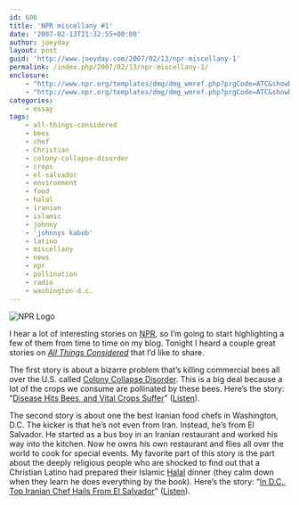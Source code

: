 ```yaml
---
id: 606
title: 'NPR miscellany #1'
date: '2007-02-13T21:32:55+00:00'
author: joeyday
layout: post
guid: 'http://www.joeyday.com/2007/02/13/npr-miscellany-1'
permalink: /index.php/2007/02/13/npr-miscellany-1/
enclosure:
    - "http://www.npr.org/templates/dmg/dmg_wmref.php?prgCode=ATC&showDate=13-Feb-2007&segNum=19&mediaPref=WM&sauid=U511893881171423907156&getUnderwriting=1\n0\naudio/x-ms-wax"
    - "http://www.npr.org/templates/dmg/dmg_wmref.php?prgCode=ATC&showDate=13-Feb-2007&segNum=17&mediaPref=WM&sauid=U511893881171423907156&getUnderwriting=1\n0\naudio/x-ms-wax"
categories:
    - essay
tags:
    - all-things-considered
    - bees
    - chef
    - Christian
    - colony-collapse-disorder
    - crops
    - el-salvador
    - environment
    - food
    - halal
    - iranian
    - islamic
    - johnny
    - 'johnnys kabob'
    - latino
    - miscellany
    - news
    - npr
    - pollination
    - radio
    - washington-d.c.
---
```


![NPR Logo](http://joeyday.com/wp-content/uploads/2007/02/logo_npr_125.gif)

I hear a lot of interesting stories on [NPR](http://www.npr.org), so I’m going to start highlighting a few of them from time to time on my blog. Tonight I heard a couple great stories on <cite>[All Things Considered](http://en.wikipedia.org/wiki/All_Things_Considered)</cite> that I’d like to share.

The first story is about a bizarre problem that’s killing commercial bees all over the U.S. called [Colony Collapse Disorder](http://en.wikipedia.org/wiki/Colony_Collapse_Disorder). This is a big deal because a lot of the crops we consume are pollinated by these bees. Here’s the story: “[Disease Hits Bees, and Vital Crops Suffer](http://www.npr.org/templates/story/story.php?storyId=7388742)” ([Listen](http://www.npr.org/templates/dmg/audioplayer.php?prgCode=ATC&showDate=13-Feb-2007&segNum=17)).

The second story is about one the best Iranian food chefs in Washington, D.C. The kicker is that he’s not even from Iran. Instead, he’s from El Salvador. He started as a bus boy in an Iranian restaurant and worked his way into the kitchen. Now he owns his own restaurant and flies all over the world to cook for special events. My favorite part of this story is the part about the deeply religious people who are shocked to find out that a Christian Latino had prepared their Islamic [Halal](http://en.wikipedia.org/wiki/Halal) dinner (they calm down when they learn he does everything by the book). Here’s the story: “[In D.C., Top Iranian Chef Hails From El Salvador](http://www.npr.org/templates/story/story.php?storyId=7388748)” ([Listen](http://www.npr.org/templates/dmg/audioplayer.php?prgCode=ATC&showDate=13-Feb-2007&segNum=19)).